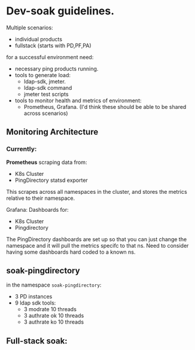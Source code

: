 # Dev-soak guidelines. 

Multiple scenarios:
  - individual products 
  - fullstack (starts with PD,PF,PA)

for a successful environment need: 
  - necessary ping products running. 
  - tools to generate load:
    - ldap-sdk, jmeter. 
    - ldap-sdk command
    - jmeter test scripts
  - tools to monitor health and metrics of environment:
    - Prometheus, Grafana. (I'd think these should be able to be shared across scenarios) 

## Monitoring Architecture

### Currently:

**Prometheus**
scraping data from:
- K8s Cluster
- PingDirectory statsd exporter

This scrapes across all namespaces in the cluster, and stores the metrics relative to their namespace. 


Grafana: 
Dashboards for: 
- K8s Cluster
- Pingdirectory

The PingDirectory dashboards are set up so that you can just change the namespace and it will pull the metrics specifc to that ns. 
Need to consider having some dashboards hard coded to a known ns. 

## soak-pingdirectory
in the namespace `soak-pingdirectory`:
- 3 PD instances
- 9 ldap sdk tools:
  - 3 modrate 10 threads
  - 3 authrate ok 10 threads
  - 3 authrate ko 10 threads

## Full-stack soak: 


